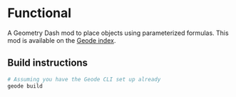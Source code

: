 # Functional
A Geometry Dash mod to place objects using parameterized formulas.
This mod is available on the [Geode index](https://geode-sdk.org/mods/anatom3000.functional).

## Build instructions
```sh
# Assuming you have the Geode CLI set up already
geode build
```

